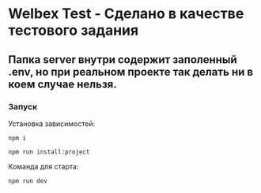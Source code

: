 # Welbex Test - Сделано в качестве тестового задания

## Папка server внутри содержит заполенный .env, но при реальном проекте так делать ни в коем случае нельзя.

### Запуск
Установка зависимостей:
```shell
npm i
```
```shell
npm run install:project
```

Команда для старта:
```shell
npm run dev
```

